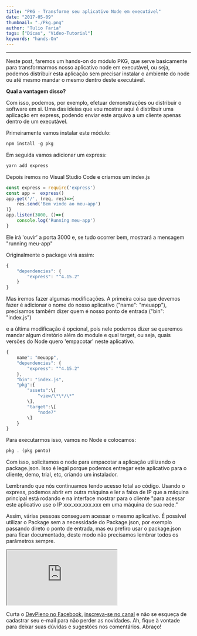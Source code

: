```yaml
---
title: "PKG - Transforme seu aplicativo Node em executável"
date: "2017-05-09"
thumbnail: "./Pkg.png"
author: "Tulio Faria"
tags: ["Dicas", "Video-Tutorial"]
keywords: "hands-On"
---
```


---
Neste post, faremos um hands-on do módulo PKG, que serve basicamente para transformarmos nosso aplicativo node em executável, ou seja, podemos distribuir esta aplicação sem precisar instalar o ambiente do node ou até mesmo mandar o mesmo dentro deste executável.

**Qual a vantagem disso?** 

Com isso, podemos, por exemplo, efetuar demonstrações ou distribuir o software em si. Uma das ideias que vou mostrar aqui é distribuir uma aplicação em express, podendo enviar este arquivo a um cliente apenas dentro de um executável.  

Primeiramente vamos instalar este módulo:

```jsx {numberLines: true}
npm install -g pkg
```

Em seguida vamos adicionar um express:

```jsx {numberLines: true}
yarn add express
```

Depois iremos no Visual Studio Code e criamos um index.js

```jsx {numberLines: true}
const express = require('express')
const app =  express()
app.get('/', (req, res)=>{
    res.send('Bem vindo ao meu-app')
)}
app.listen(3000, ()=>{
    console.log('Running meu-app')
}
```

Ele irá 'ouvir’ a porta 3000 e, se tudo ocorrer bem, mostrará a mensagem "running meu-app" 

Originalmente o package virá assim:

```jsx {numberLines: true}
{
    "dependencies": {
        "express": "^4.15.2"
    }
}
```

Mas iremos fazer algumas modificações. A primeira coisa que devemos fazer é adicionar o nome do nosso aplicativo ("name": "meuapp"), precisamos também dizer quem é nosso ponto de entrada ("bin": "index.js") 

e a última modificação é opcional, pois nele podemos dizer se queremos mandar algum diretório além do module e qual target, ou seja, quais versões do Node quero 'empacotar' neste aplicativo.

```jsx {numberLines: true}
{
    name": "meuapp",
    "dependencies": {
        "express": "^4.15.2"
    },
    "bin": "index.js",
    "pkg":{
        "assets":\[
            "view/\*\*/\*"
        \],
        "target":\[
            "node7"
        \]
    }
}
```

Para executarmos isso, vamos no Node e colocamos:

```jsx {numberLines: true}
pkg . (pkg ponto)
```

Com isso, solicitamos o node para empacotar a aplicação utilizando o package.json. Isso é legal porque podemos entregar este aplicativo para o cliente, demo, trial, etc, criando um instalador. 

Lembrando que nós continuamos tendo acesso total ao código. Usando o express, podemos abrir em outra máquina e ler a faixa de IP que a máquina principal está rodando e na interface mostrar para o cliente "para acessar este aplicativo use o IP xxx.xxx.xxx.xxx em uma máquina de sua rede.”

Assim, várias pessoas conseguem acessar o mesmo aplicativo. É possível utilizar o Package sem a necessidade do Package.json, por exemplo passando direto o ponto de entrada, mas eu prefiro usar o package.json para ficar documentado, deste modo não precisamos lembrar todos os parâmetros sempre. 

<div class="embed-responsive embed-responsive-16by9 mb-4">
  <iframe class="embed-responsive-item" src="https://www.youtube.com/embed/pZNeUcCPwEs" allowfullscreen></iframe>
</div>

Curta o [DevPleno no Facebook](https://www.facebook.com/devpleno), [inscreva-se no canal](https://www.youtube.com/devplenocom) e não se esqueça de cadastrar seu e-mail para não perder as novidades. Ah, fique à vontade para deixar suas dúvidas e sugestões nos comentários. Abraço!